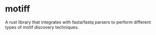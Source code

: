 # motiff
A rust library that integrates with fasta/fastq parsers to perform different types of motif discovery techniques.
